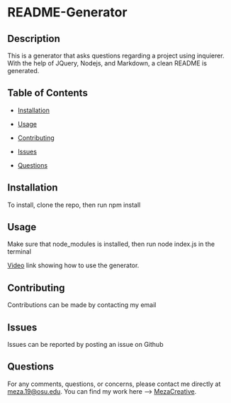 # README-Generator
  
  ## Description

  This is a generator that asks questions regarding a project using inquierer. With the help of JQuery, Nodejs, and Markdown, a clean README is generated.


  ## Table of Contents

  * [Installation](#installation)

  * [Usage](#usage)

  * [Contributing](#contributing)

  * [Issues](#Issue)

  * [Questions](#questions)


  ## Installation

  To install,  clone the repo, then run npm install 

  ## Usage

  Make sure that node_modules is installed, then run node index.js in the terminal

  [Video](https://drive.google.com/file/d/1DZ1g89p5Wg7lEgX2cjNdACRhu1vapzgx/view) link showing how to use the generator.

  ## Contributing

  Contributions can be made by contacting my email

  ## Issues
  
  Issues can be reported by posting an issue on Github

  ## Questions

  For any comments, questions, or concerns, please contact me directly at meza.19@osu.edu.
  You can find my work here --> [MezaCreative](https://github.com/MezaCreative).
  
  